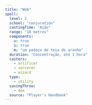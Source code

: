 ```yaml
---
title: "Web"
spell:
  level: 2
  school: "conjuration"
  castingTime: "Ação"
  range: "18 metros"
  components:
    v: true
    s: true
    m: "um pedaço de teia de aranha"
  duration: "Concentração, até 1 hora"
  casters:
    - artificer
    - sorcerer
    - wizard
  type:
    - utility
  savingThrow:
    - dex
  source: "Player's Handbook"
---
```

